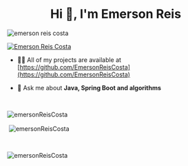     
<h1 align="center">Hi 👋, I'm Emerson Reis</h1>


<p align="left"> <img src="https://komarev.com/ghpvc/?username=emersonReisCosta&label=Profile%20views&color=0e75b6&style=flat" alt="emerson reis costa" /> </p>

<p align="left"> <a href="https://github.com/ryo-ma/github-profile-trophy"><img src="https://github-profile-trophy.vercel.app/?username=emersonReisCosta" alt="Emerson Reis Costa" /></a> </p>


- 👨‍💻 All of my projects are available at [https://github.com/EmersonReisCosta](https://github.com/EmersonReisCosta)



- 💬 Ask me about **Java, Spring Boot and algorithms**




<br/>
<p><img align="left" src="https://github-readme-stats.vercel.app/api/top-langs?username=emersonReisCosta&show_icons=true&locale=en&layout=compact" alt="emersonReisCosta" /></p>
<br/>
<p>&nbsp;<img align="center" src="https://github-readme-stats.vercel.app/api?username=emersonReisCosta&show_icons=true&locale=en" alt="emersonReisCosta" /></p>
<br/>
<p><img align="center" src="https://github-readme-streak-stats.herokuapp.com/?user=emersonReisCosta&" alt="emersonReisCosta" /></p>
